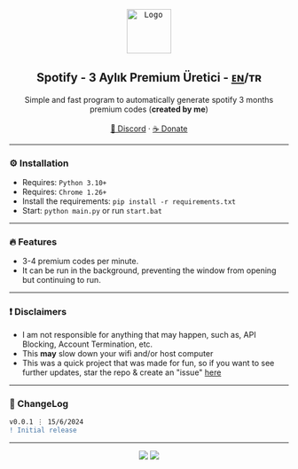 <div align="center">
  <kbd>
  <a href="https://github.com/imvast/Discord-Account-Creator">
    <img src="https://m.media-amazon.com/images/I/51rttY7a+9L.png" alt="Logo" style="width: 80px;">
  </a>
  </kbd>
  
  <h2 align="center">Spotify - 3 Aylık Premium Üretici - <a href="https://github.com/e">ᴇɴ</a>/<b>ᴛʀ</b></h2> 
  <p align="center">
    Simple and fast program to automatically generate spotify 3 months premium codes (<b>created by me</b>) 
    <br />
    <br />
    <a href="https://discord.gg/softsmm">💬 Discord</a>
    ·
    <a href="https://github.com/imvast/Discord-Account-Creator/issues">☕ Donate</a>
  </p>
</div>

---


### ⚙️ Installation

- Requires: `Python 3.10+`
- Requires: `Chrome 1.26+`
- Install the requirements: `pip install -r requirements.txt`
- Start: `python main.py` or run `start.bat`

---

### 🔥 Features

- 3-4 premium codes per minute.
- It can be run in the background, preventing the window from opening but continuing to run.
---


### ❗ Disclaimers

- I am not responsible for anything that may happen, such as, API Blocking, Account Termination, etc.
- This **may** slow down your wifi and/or host computer
- This was a quick project that was made for fun, so if you want to see further updates, star the repo & create an "issue" [here](https://github.com/imvast/Discord-Account-Creator/issues/new/choose)

---

### 📜 ChangeLog

```diff
v0.0.1 ⋮ 15/6/2024
! Initial release
```

---

<p align="center">
  <img src="https://img.shields.io/github/license/imvast/Discord-Account-Creator.svg?style=for-the-badge&labelColor=black&color=f429ff&logo=IOTA"/>
  <img src="https://img.shields.io/github/languages/top/imvast/Discord-Account-Creator.svg?style=for-the-badge&labelColor=black&color=f429ff&logo=python"/>
</p>
